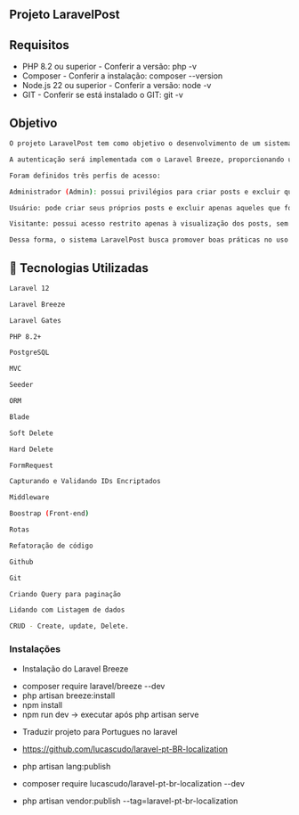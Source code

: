 ## Projeto LaravelPost

## Requisitos

* PHP 8.2 ou superior - Conferir a versão: php -v
* Composer - Conferir a instalação: composer --version
* Node.js 22 ou superior - Conferir a versão: node -v
* GIT - Conferir se está instalado o GIT: git -v


## Objetivo

```sh
O projeto LaravelPost tem como objetivo o desenvolvimento de um sistema de gerenciamento de posts que utilize autenticação e autorização para garantir a segurança e integridade das informações.

A autenticação será implementada com o Laravel Breeze, proporcionando um fluxo eficiente e seguro para registro e login de usuários. Já o controle de autorização será realizado por meio do recurso Gates, assegurando que cada usuário execute apenas as ações compatíveis com seu nível de permissão.

Foram definidos três perfis de acesso:

Administrador (Admin): possui privilégios para criar posts e excluir qualquer publicação do sistema, independentemente do autor.

Usuário: pode criar seus próprios posts e excluir apenas aqueles que foram criados por ele.

Visitante: possui acesso restrito apenas à visualização dos posts, sem autorização para criar ou excluir publicações.

Dessa forma, o sistema LaravelPost busca promover boas práticas no uso de autenticação e autorização no framework Laravel, além de servir como base de estudo para sistemas de controle de acesso baseados em perfis de usuários.

```

  ## 🚀 Tecnologias Utilizadas

```sh
Laravel 12

Laravel Breeze

Laravel Gates

PHP 8.2+

PostgreSQL

MVC

Seeder

ORM

Blade

Soft Delete

Hard Delete

FormRequest

Capturando e Validando IDs Encriptados

Middleware

Boostrap (Front-end)

Rotas

Refatoração de código

Github

Git

Criando Query para paginação

Lidando com Listagem de dados

CRUD - Create, update, Delete.

 ```

### Instalações

* Instalação do Laravel Breeze

 - composer require laravel/breeze --dev
 - php artisan breeze:install
 - npm install
 - npm run dev  -> executar após php artisan serve

 * Traduzir projeto para Portugues no laravel

 - https://github.com/lucascudo/laravel-pt-BR-localization

 - php artisan lang:publish
 - composer require lucascudo/laravel-pt-br-localization --dev
 - php artisan vendor:publish --tag=laravel-pt-br-localization

